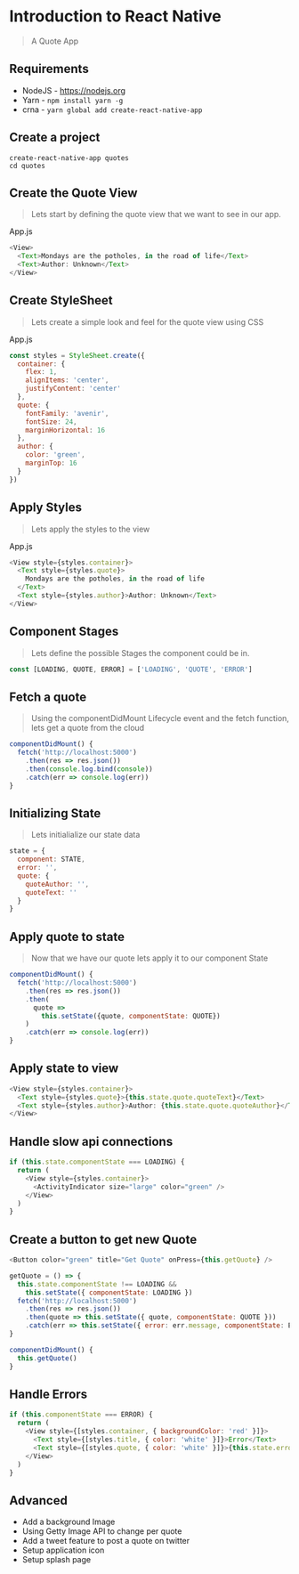 # Introduction to React Native

> A Quote App

## Requirements

* NodeJS - https://nodejs.org
* Yarn - `npm install yarn -g`
* crna - `yarn global add create-react-native-app`

## Create a project

```
create-react-native-app quotes
cd quotes
```

## Create the Quote View

> Lets start by defining the quote view that we want to see in our app.

App.js

```js
<View>
  <Text>Mondays are the potholes, in the road of life</Text>
  <Text>Author: Unknown</Text>
</View>
```

## Create StyleSheet

> Lets create a simple look and feel for the quote view using CSS

App.js

```js
const styles = StyleSheet.create({
  container: {
    flex: 1,
    alignItems: 'center',
    justifyContent: 'center'
  },
  quote: {
    fontFamily: 'avenir',
    fontSize: 24,
    marginHorizontal: 16
  },
  author: {
    color: 'green',
    marginTop: 16
  }
})
```

## Apply Styles

> Lets apply the styles to the view

App.js

```js
<View style={styles.container}>
  <Text style={styles.quote}>
    Mondays are the potholes, in the road of life
  </Text>
  <Text style={styles.author}>Author: Unknown</Text>
</View>
```

## Component Stages

> Lets define the possible Stages the component could be in.

```js
const [LOADING, QUOTE, ERROR] = ['LOADING', 'QUOTE', 'ERROR']
```

## Fetch a quote

> Using the componentDidMount Lifecycle event and the fetch function, lets get a quote from the cloud

```js
componentDidMount() {
  fetch('http://localhost:5000')
    .then(res => res.json())
    .then(console.log.bind(console))
    .catch(err => console.log(err))
}
```

## Initializing State

> Lets initialialize our state data

```js
state = {
  component: STATE,
  error: '',
  quote: {
    quoteAuthor: '',
    quoteText: ''
  }
}
```

## Apply quote to state

> Now that we have our quote lets apply it to our component State

```js
componentDidMount() {
  fetch('http://localhost:5000')
    .then(res => res.json())
    .then(
      quote =>
        this.setState({quote, componentState: QUOTE})
    )
    .catch(err => console.log(err))
}
```

## Apply state to view

```js
<View style={styles.container}>
  <Text style={styles.quote}>{this.state.quote.quoteText}</Text>
  <Text style={styles.author}>Author: {this.state.quote.quoteAuthor}</Text>
</View>
```

## Handle slow api connections

```js
if (this.state.componentState === LOADING) {
  return (
    <View style={styles.container}>
      <ActivityIndicator size="large" color="green" />
    </View>
  )
}
```

## Create a button to get new Quote

```js
<Button color="green" title="Get Quote" onPress={this.getQuote} />
```

```js
getQuote = () => {
  this.state.componentState !== LOADING &&
    this.setState({ componentState: LOADING })
  fetch('http://localhost:5000')
    .then(res => res.json())
    .then(quote => this.setState({ quote, componentState: QUOTE }))
    .catch(err => this.setState({ error: err.message, componentState: ERROR }))
}
```

```js
componentDidMount() {
  this.getQuote()
}
```

## Handle Errors

```js
if (this.componentState === ERROR) {
  return (
    <View style={[styles.container, { backgroundColor: 'red' }]}>
      <Text style={[styles.title, { color: 'white' }]}>Error</Text>
      <Text style={[styles.quote, { color: 'white' }]}>{this.state.error}</Text>
    </View>
  )
}
```

## Advanced

* Add a background Image
* Using Getty Image API to change per quote
* Add a tweet feature to post a quote on twitter
* Setup application icon
* Setup splash page
